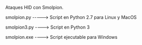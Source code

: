 Ataques HID con Smolpion.



smolpion.py -----> Script en Python 2.7 para Linux y MacOS

smolpion3.py ----> Script en Python 3 

smolpion.exe ----> Script ejecutable para Windows